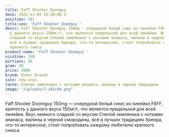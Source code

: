 ```yaml
---
title: Faff Shooter Doomguy
date: 2022-11-05 15:29:00 Z
position: 181
title-seo: 'Faff Shooter Doomguy '
descr: Faff Shooter Doomguy 150mg — очередной белый снюс из линейки FAFF, крепость
  у данного вкуса 150мг/г, что является предельной для всей линейки. Вкус немного
  сладкий со вкусом Спелой земляника с нотками ананаса, малины и черной смородины,
  всё в лучших традициях бренда, что-то интересное, стоит попробовать каждому любителю
  крепкого снюса.
product-name: 'Faff Shooter Doomguy '
nicotine: 150
portions: 20
gram: 20
price: 3000
brand: Other brands
sale: new-snus
taste: Спелая земляника с нотками ананаса, малины и черной смородины
image: "/uploads/7-c61c84.png"
---
```


Faff Shooter Doomguy 150mg — очередной белый снюс из линейки FAFF, крепость у данного вкуса 150мг/г, что является предельной для всей линейки. Вкус немного сладкий со вкусом Спелой земляника с нотками ананаса, малины и черной смородины, всё в лучших традициях бренда, что-то интересное, стоит попробовать каждому любителю крепкого снюса.
